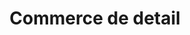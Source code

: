 ---
title: Commerce de detail
longTitle: 'Commerce de détail'
tags:
- gccommon
french:
- "[[Retail trade]]"
---